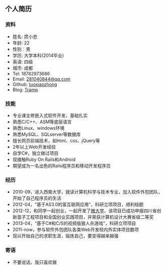 ## 个人简历

### 资料

* 姓名: 庹小忠
* 年龄: 22
* 性别：男
* 学历: 大学本科(2014毕业)
* 英语: 四级
* 城市: 成都
* Tel: 18782973686
* Email: 281040844@qq.com
* Github: [tuoxiaozhong](https://github.com/tuoxiaozhong)
* Blog: [Tramp](http://tuoxiaozhong.diandian.com/)


### 技能

* 专业课主修嵌入式软件开发，基础扎实
* 熟悉C/C++、ASM等底层语言
* 熟悉Linux、windows环境
* 熟悉MySQL、SQLserver等数据库
* 擅长网页前端技术，如html、css、jQuery等
* 2年以上Web开发经验
* 自学C#，独立做过项目
* 现接触Ruby On Rails和Android
* 期望成为一名出色的Rails程序员和移动开发程序员

### 经历

* 2010-09，进入西南大学，就读计算机科学与技术专业，加入软件外包团队，开始了自己程序员的生活
* 2012-04，“基于AS3.0的富互联网应用”，科研立项项目，顺利结题
* 2012-12，和同学一起创业，一起开发了[微大学](http://weidaxue.me)，该项目已成功申报四川省创新苗子工程项目和全国创业实践项目，并荣获计算机设计大赛省级二等奖
* 2013-04，“基于C#和C/S的视频版狼人杀游戏”，科研立项项目
* 2011-now，参与软件外包团队各类Web开发校内外实体项目数项
* 现以开始自己的求职生涯，锻炼自己，要变得越来越强

### 寄语
* 不要说话，我只喜欢做




